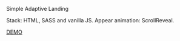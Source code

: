 Simple Adaptive Landing

Stack: HTML, SASS and vanilla JS. Appear animation: ScrollReveal.

[DEMO](https://hedelwing.github.io/pakko)